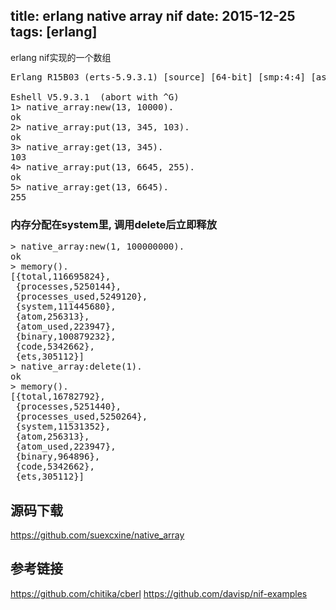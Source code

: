 title: erlang native array nif
date: 2015-12-25
tags: [erlang]
---

erlang nif实现的一个数组

<!--more-->

<pre>
Erlang R15B03 (erts-5.9.3.1) [source] [64-bit] [smp:4:4] [async-threads:0] [hipe] [kernel-poll:false]

Eshell V5.9.3.1  (abort with ^G)
1> native_array:new(13, 10000).
ok
2> native_array:put(13, 345, 103).
ok
3> native_array:get(13, 345).
103
4> native_array:put(13, 6645, 255).
ok
5> native_array:get(13, 6645).     
255
</pre>

### 内存分配在system里, 调用delete后立即释放
<pre>
> native_array:new(1, 100000000).
ok
> memory().
[{total,116695824},
 {processes,5250144},
 {processes_used,5249120},
 {system,111445680},
 {atom,256313},
 {atom_used,223947},
 {binary,100879232},
 {code,5342662},
 {ets,305112}]
> native_array:delete(1).
ok
> memory().              
[{total,16782792},
 {processes,5251440},
 {processes_used,5250264},
 {system,11531352},
 {atom,256313},
 {atom_used,223947},
 {binary,964896},
 {code,5342662},
 {ets,305112}]
</pre>

## 源码下载
https://github.com/suexcxine/native_array

## 参考链接
https://github.com/chitika/cberl
https://github.com/davisp/nif-examples

